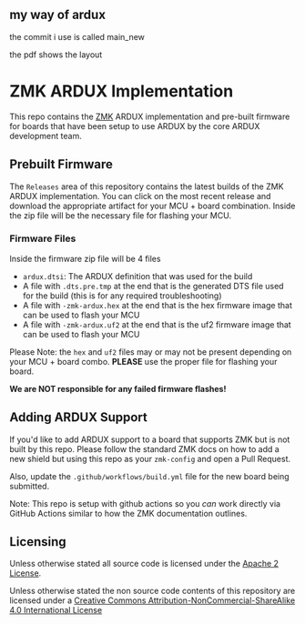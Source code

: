 ## my way of ardux

the commit i use is called main_new

the pdf shows the layout


# ZMK ARDUX Implementation

This repo contains the [ZMK](https://zmkfirmware.dev/) ARDUX implementation and pre-built firmware for boards that have been setup to use ARDUX by the core ARDUX development team.

## Prebuilt Firmware

The `Releases` area of this repository contains the latest builds of the ZMK ARDUX implementation. You can click on the most recent release and download the appropriate artifact for your MCU + board combination. Inside the zip file will be the necessary file for flashing your MCU.

### Firmware Files

Inside the firmware zip file will be 4 files

- `ardux.dtsi`: The ARDUX definition that was used for the build
- A file with `.dts.pre.tmp` at the end that is the generated DTS file used for the build (this is for any required troubleshooting)
- A file with `-zmk-ardux.hex` at the end that is the hex firmware image that can be used to flash your MCU
- A file with `-zmk-ardux.uf2` at the end that is the uf2 firmware image that can be used to flash your MCU

Please Note: the `hex` and `uf2` files may or may not be present depending on your MCU + board combo. **PLEASE** use the proper file for flashing your board. 

**We are NOT responsible for any failed firmware flashes!**

## Adding ARDUX Support

If you'd like to add ARDUX support to a board that supports ZMK but is not built by this repo. Please follow the standard ZMK docs on how to add a new shield but using this repo as your `zmk-config` and open a Pull Request.

Also, update the `.github/workflows/build.yml` file for the new board being submitted.

Note: This repo is setup with github actions so you *can* work directly via GitHub Actions similar to how the ZMK documentation outlines.

## Licensing

Unless otherwise stated all source code is licensed under the [Apache 2 License](LICENSE-APACHE-2.0.txt).

Unless otherwise stated the non source code contents of this repository are licensed under a [Creative Commons Attribution-NonCommercial-ShareAlike 4.0 International License](LICENSE-CC-Attribution-NonCommercial-ShareAlike-4.0-International.txt)
